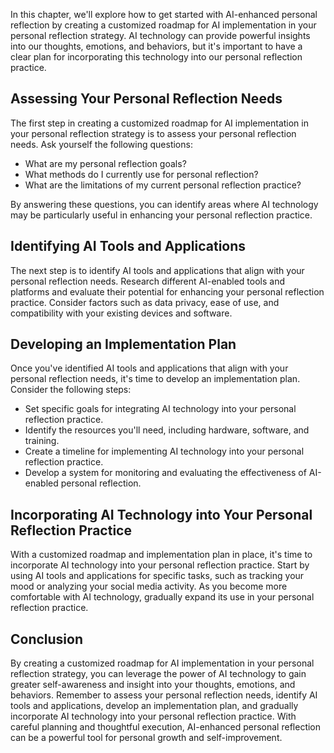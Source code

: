 
In this chapter, we'll explore how to get started with AI-enhanced personal reflection by creating a customized roadmap for AI implementation in your personal reflection strategy. AI technology can provide powerful insights into our thoughts, emotions, and behaviors, but it's important to have a clear plan for incorporating this technology into our personal reflection practice.

Assessing Your Personal Reflection Needs
----------------------------------------

The first step in creating a customized roadmap for AI implementation in your personal reflection strategy is to assess your personal reflection needs. Ask yourself the following questions:

* What are my personal reflection goals?
* What methods do I currently use for personal reflection?
* What are the limitations of my current personal reflection practice?

By answering these questions, you can identify areas where AI technology may be particularly useful in enhancing your personal reflection practice.

Identifying AI Tools and Applications
-------------------------------------

The next step is to identify AI tools and applications that align with your personal reflection needs. Research different AI-enabled tools and platforms and evaluate their potential for enhancing your personal reflection practice. Consider factors such as data privacy, ease of use, and compatibility with your existing devices and software.

Developing an Implementation Plan
---------------------------------

Once you've identified AI tools and applications that align with your personal reflection needs, it's time to develop an implementation plan. Consider the following steps:

* Set specific goals for integrating AI technology into your personal reflection practice.
* Identify the resources you'll need, including hardware, software, and training.
* Create a timeline for implementing AI technology into your personal reflection practice.
* Develop a system for monitoring and evaluating the effectiveness of AI-enabled personal reflection.

Incorporating AI Technology into Your Personal Reflection Practice
------------------------------------------------------------------

With a customized roadmap and implementation plan in place, it's time to incorporate AI technology into your personal reflection practice. Start by using AI tools and applications for specific tasks, such as tracking your mood or analyzing your social media activity. As you become more comfortable with AI technology, gradually expand its use in your personal reflection practice.

Conclusion
----------

By creating a customized roadmap for AI implementation in your personal reflection strategy, you can leverage the power of AI technology to gain greater self-awareness and insight into your thoughts, emotions, and behaviors. Remember to assess your personal reflection needs, identify AI tools and applications, develop an implementation plan, and gradually incorporate AI technology into your personal reflection practice. With careful planning and thoughtful execution, AI-enhanced personal reflection can be a powerful tool for personal growth and self-improvement.
